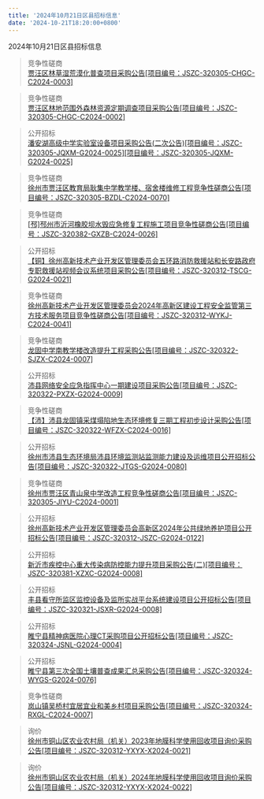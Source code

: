 ```yaml
---
title: '2024年10月21日区县招标信息'
date: '2024-10-21T18:20:00+0800'
---
```

2024年10月21日区县招标信息
<!--more-->
>竞争性磋商<br>
>[贾汪区林草湿荒漠化普查项目采购公告[项目编号：JSZC-320305-CHGC-C2024-0003]](http://czj.xz.gov.cn/Home/HomeDetails?type=0&articleid=16265bd0-38b7-499c-a96f-25225bb0b0f8)

>竞争性磋商<br>
>[贾汪区林地范围外森林资源定期调查项目采购公告[项目编号：JSZC-320305-CHGC-C2024-0002]](http://czj.xz.gov.cn/Home/HomeDetails?type=0&articleid=e8016b95-e975-40c2-ab1b-457e493eaf62)

>公开招标<br>
>[潘安湖高级中学实验室设备项目采购公告(二次公告)[项目编号：JSZC-320305-JQXM-G2024-0025][项目编号：JSZC-320305-JQXM-G2024-0025]](http://czj.xz.gov.cn/Home/HomeDetails?type=0&articleid=79263062-d636-4e0c-bf28-a9eb5ea958e2)

>竞争性磋商<br>
>[徐州市贾汪区教育局耿集中学教学楼、宿舍楼维修工程竞争性磋商公告[项目编号：JSZC-320305-BZDL-C2024-0070]](http://czj.xz.gov.cn/Home/HomeDetails?type=0&articleid=cfdd206b-8e73-471b-987c-bcafa40de20a)

>竞争性磋商<br>
>[[邳]邳州市沂河橡胶坝水毁应急修复工程施工项目竞争性磋商公告[项目编号：JSZC-320382-GXZB-C2024-0026]](http://czj.xz.gov.cn/Home/HomeDetails?type=0&articleid=7b91c8c2-df91-4968-8f93-94479bd5bb4b)

>公开招标<br>
>[【铜】徐州高新技术产业开发区管理委员会五环路消防救援站和长安路政府专职救援站视频会议系统项目采购公告[项目编号：JSZC-320312-TSCG-G2024-0021]](http://czj.xz.gov.cn/Home/HomeDetails?type=0&articleid=c7c37b12-f172-4e32-aec3-c8a7b778831c)

>竞争性磋商<br>
>[徐州高新技术产业开发区管理委员会2024年高新区建设工程安全监管第三方技术服务项目竞争性磋商公告[项目编号：JSZC-320312-WYKJ-C2024-0041]](http://czj.xz.gov.cn/Home/HomeDetails?type=0&articleid=89241755-5883-4637-8145-74747d8da653)

>竞争性磋商<br>
>[龙固中学南教学楼改造提升工程采购公告[项目编号：JSZC-320322-SJZX-C2024-0007]](http://czj.xz.gov.cn/Home/HomeDetails?type=0&articleid=90ea9055-b498-4bc9-8562-e2e996fa1a5f)

>公开招标<br>
>[沛县网络安全应急指挥中心一期建设项目采购公告[项目编号：JSZC-320322-PXZX-G2024-0009]](http://czj.xz.gov.cn/Home/HomeDetails?type=0&articleid=16ef3f6b-03a1-4797-ac42-6d34f83770a0)

>竞争性磋商<br>
>[【沛】沛县龙固镇采煤塌陷地生态环境修复三期工程初步设计采购公告[项目编号：JSZC-320322-WFZX-C2024-0016]](http://czj.xz.gov.cn/Home/HomeDetails?type=0&articleid=ce3761bf-94e1-421c-87be-b4df730e4f47)

>公开招标<br>
>[徐州市沛县生态环境局沛县环境监测站监测能力建设及运维项目公开招标公告[项目编号：JSZC-320322-JTGS-G2024-0080]](http://czj.xz.gov.cn/Home/HomeDetails?type=0&articleid=d0cac736-ba09-44b2-a81c-28faed9a3497)

>竞争性磋商<br>
>[徐州市贾汪区青山泉中学改造工程竞争性磋商公告[项目编号：JSZC-320305-JIYU-C2024-0001]](http://czj.xz.gov.cn/Home/HomeDetails?type=0&articleid=6fd31cb7-11c3-432b-beaf-6e78fe709c15)

>公开招标<br>
>[徐州高新技术产业开发区管理委员会高新区2024年公共绿地养护项目公开招标公告[项目编号：JSZC-320312-JSZC-G2024-0122]](http://czj.xz.gov.cn/Home/HomeDetails?type=0&articleid=21b3946c-8b33-4e9e-b696-4397ddba9db0)

>公开招标<br>
>[新沂市疾控中心重大传染病防控能力提升项目采购公告(二)[项目编号：JSZC-320381-XZXC-G2024-0008]](http://czj.xz.gov.cn/Home/HomeDetails?type=0&articleid=9525b2e8-3d87-4ac5-9fa0-8e3aae3fb811)

>公开招标<br>
>[丰县看守所监区监控设备及监所实战平台系统建设项目公开招标公告[项目编号：JSZC-320321-JSXR-G2024-0008]](http://czj.xz.gov.cn/Home/HomeDetails?type=0&articleid=a310dcab-6ee1-40f6-9efb-d10b190d1c24)

>公开招标<br>
>[睢宁县精神病医院心理CT采购项目公开招标公告[项目编号：JSZC-320324-JSNL-G2024-0004]](http://czj.xz.gov.cn/Home/HomeDetails?type=0&articleid=64391d22-14fc-4502-b296-e99f7a183834)

>公开招标<br>
>[睢宁县第三次全国土壤普查成果汇总采购公告[项目编号：JSZC-320324-WYGS-G2024-0076]](http://czj.xz.gov.cn/Home/HomeDetails?type=0&articleid=024534cf-12eb-4813-946d-d770143b5325)

>竞争性磋商<br>
>[岚山镇吴桥村宜居宜业和美乡村项目采购公告[项目编号：JSZC-320324-RXGL-C2024-0007]](http://czj.xz.gov.cn/Home/HomeDetails?type=0&articleid=445a229b-6052-4596-8100-dade89ee42d4)

>询价<br>
>[徐州市铜山区农业农村局（机关）2023年地膜科学使用回收项目询价采购公告[项目编号：JSZC-320312-YXYX-X2024-0021]](http://czj.xz.gov.cn/Home/HomeDetails?type=0&articleid=40ca4d50-404f-46a9-8af3-96032e1eabb9)

>询价<br>
>[徐州市铜山区农业农村局（机关）2024年地膜科学使用回收项目询价采购公告[项目编号：JSZC-320312-YXYX-X2024-0022]](http://czj.xz.gov.cn/Home/HomeDetails?type=0&articleid=81f1cd0f-541e-4db1-b949-9790603474ad)

